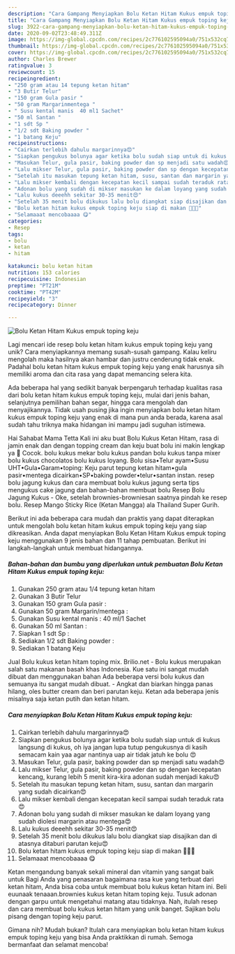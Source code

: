 ```yaml
---
description: "Cara Gampang Menyiapkan Bolu Ketan Hitam Kukus empuk toping keju Anti Gagal"
title: "Cara Gampang Menyiapkan Bolu Ketan Hitam Kukus empuk toping keju Anti Gagal"
slug: 3922-cara-gampang-menyiapkan-bolu-ketan-hitam-kukus-empuk-toping-keju-anti-gagal
date: 2020-09-02T23:48:49.311Z
image: https://img-global.cpcdn.com/recipes/2c776102595094a0/751x532cq70/bolu-ketan-hitam-kukus-empuk-toping-keju-foto-resep-utama.jpg
thumbnail: https://img-global.cpcdn.com/recipes/2c776102595094a0/751x532cq70/bolu-ketan-hitam-kukus-empuk-toping-keju-foto-resep-utama.jpg
cover: https://img-global.cpcdn.com/recipes/2c776102595094a0/751x532cq70/bolu-ketan-hitam-kukus-empuk-toping-keju-foto-resep-utama.jpg
author: Charles Brewer
ratingvalue: 3
reviewcount: 15
recipeingredient:
- "250 gram atau 14 tepung ketan hitam"
- "3 Butir Telur"
- "150 gram Gula pasir "
- "50 gram Margarinmentega "
- " Susu kental manis  40 ml1 Sachet"
- "50 ml Santan "
- "1 sdt Sp "
- "1/2 sdt Baking powder "
- "1 batang Keju"
recipeinstructions:
- "Cairkan terlebih dahulu margarinnya😍"
- "Siapkan pengukus bolunya agar ketika bolu sudah siap untuk di kukus langsung di kukus, oh iya jangan lupa tutup pengukusnya di kasih semacam kain yaa agar nantinya uap air tidak jatuh ke bolu 😍"
- "Masukan Telur, gula pasir, baking powder dan sp menjadi satu wadah😍"
- "Lalu mikser Telur, gula pasir, baking powder dan sp dengan kecepatan kencang, kurang lebih 5 menit kira-kira adonan sudah menjadi kaku😍"
- "Setelah itu masukan tepung ketan hitam, susu, santan dan margarin yang sudah dicairkan😍"
- "Lalu mikser kembali dengan kecepatan kecil sampai sudah teraduk rata😍"
- "Adonan bolu yang sudah di mikser masukan ke dalam loyang yang sudah diolesi margarin atau mentega😍"
- "Lalu kukus deeehh sekitar 30-35 menit😍"
- "Setelah 35 menit bolu dikukus lalu bolu diangkat siap disajikan dan di atasnya ditaburi parutan keju😍"
- "Bolu ketan hitam kukus empuk toping keju siap di makan 🤤🤤🤤"
- "Selamaaat mencobaaaa 😋"
categories:
- Resep
tags:
- bolu
- ketan
- hitam

katakunci: bolu ketan hitam 
nutrition: 153 calories
recipecuisine: Indonesian
preptime: "PT21M"
cooktime: "PT42M"
recipeyield: "3"
recipecategory: Dinner

---
```



![Bolu Ketan Hitam Kukus empuk toping keju](https://img-global.cpcdn.com/recipes/2c776102595094a0/751x532cq70/bolu-ketan-hitam-kukus-empuk-toping-keju-foto-resep-utama.jpg)

Lagi mencari ide resep bolu ketan hitam kukus empuk toping keju yang unik? Cara menyiapkannya memang susah-susah gampang. Kalau keliru mengolah maka hasilnya akan hambar dan justru cenderung tidak enak. Padahal bolu ketan hitam kukus empuk toping keju yang enak harusnya sih memiliki aroma dan cita rasa yang dapat memancing selera kita.

Ada beberapa hal yang sedikit banyak berpengaruh terhadap kualitas rasa dari bolu ketan hitam kukus empuk toping keju, mulai dari jenis bahan, selanjutnya pemilihan bahan segar, hingga cara mengolah dan menyajikannya. Tidak usah pusing jika ingin menyiapkan bolu ketan hitam kukus empuk toping keju yang enak di mana pun anda berada, karena asal sudah tahu triknya maka hidangan ini mampu jadi suguhan istimewa.

Hai Sahabat Mama Tetta Kali ini aku buat Bolu Kukus Ketan Hitam, rasa di jamin enak dan dengan topping cream dan keju buat bolu ini makin lengkap ya 🥰 Cocok. bolu kukus mekar bolu kukus pandan bolu kukus tanpa mixer bolu kukus chocolatos bolu kukus loyang. Bolu sisa•Telur ayam•Susu UHT•Gula•Garam•toping: Keju parut tepung ketan hitam•gula pasir•mentega dicairkan•SP•baking powder•telur•santan instan. resep bolu jagung kukus dan cara membuat bolu kukus jagung serta tips mengukus cake jagung dan bahan-bahan membuat bolu Resep Bolu Jagung Kukus - Oke, setelah brownies-browniesan saatnya pindah ke resep bolu. Resep Mango Sticky Rice (Ketan Mangga) ala Thailand Super Gurih.


Berikut ini ada beberapa cara mudah dan praktis yang dapat diterapkan untuk mengolah bolu ketan hitam kukus empuk toping keju yang siap dikreasikan. Anda dapat menyiapkan Bolu Ketan Hitam Kukus empuk toping keju menggunakan 9 jenis bahan dan 11 tahap pembuatan. Berikut ini langkah-langkah untuk membuat hidangannya.

<!--inarticleads1-->

##### Bahan-bahan dan bumbu yang diperlukan untuk pembuatan Bolu Ketan Hitam Kukus empuk toping keju:

1. Gunakan 250 gram atau 1/4 tepung ketan hitam
1. Gunakan 3 Butir Telur
1. Gunakan 150 gram Gula pasir :
1. Gunakan 50 gram Margarin/mentega :
1. Gunakan  Susu kental manis : 40 ml/1 Sachet
1. Gunakan 50 ml Santan :
1. Siapkan 1 sdt Sp :
1. Sediakan 1/2 sdt Baking powder :
1. Sediakan 1 batang Keju


Jual Bolu kukus ketan hitam toping mix. Brilio.net - Bolu kukus merupakan salah satu makanan basah khas Indonesia. Kue satu ini sangat mudah dibuat dan menggunakan bahan Ada beberapa versi bolu kukus dan semuanya itu sangat mudah dibuat. - Angkat dan biarkan hingga panas hilang, oles butter cream dan beri parutan keju. Ketan ada beberapa jenis misalnya saja ketan putih dan ketan hitam. 

<!--inarticleads2-->

##### Cara menyiapkan Bolu Ketan Hitam Kukus empuk toping keju:

1. Cairkan terlebih dahulu margarinnya😍
1. Siapkan pengukus bolunya agar ketika bolu sudah siap untuk di kukus langsung di kukus, oh iya jangan lupa tutup pengukusnya di kasih semacam kain yaa agar nantinya uap air tidak jatuh ke bolu 😍
1. Masukan Telur, gula pasir, baking powder dan sp menjadi satu wadah😍
1. Lalu mikser Telur, gula pasir, baking powder dan sp dengan kecepatan kencang, kurang lebih 5 menit kira-kira adonan sudah menjadi kaku😍
1. Setelah itu masukan tepung ketan hitam, susu, santan dan margarin yang sudah dicairkan😍
1. Lalu mikser kembali dengan kecepatan kecil sampai sudah teraduk rata😍
1. Adonan bolu yang sudah di mikser masukan ke dalam loyang yang sudah diolesi margarin atau mentega😍
1. Lalu kukus deeehh sekitar 30-35 menit😍
1. Setelah 35 menit bolu dikukus lalu bolu diangkat siap disajikan dan di atasnya ditaburi parutan keju😍
1. Bolu ketan hitam kukus empuk toping keju siap di makan 🤤🤤🤤
1. Selamaaat mencobaaaa 😋


Ketan mengandung banyak sekali mineral dan vitamin yang sangat baik untuk Bagi Anda yang penasaran bagaimana rasa kue yang terbuat dari ketan hitam, Anda bisa coba untuk membuat bolu kukus ketan hitam ini. Beli euunaak tenaaan.brownies kukus ketan hitam toping keju. Tusuk adonan dengan garpu untuk mengetahui matang atau tidaknya. Nah, itulah resep dan cara membuat bolu kukus ketan hitam yang unik banget. Sajikan bolu pisang dengan toping keju parut. 

Gimana nih? Mudah bukan? Itulah cara menyiapkan bolu ketan hitam kukus empuk toping keju yang bisa Anda praktikkan di rumah. Semoga bermanfaat dan selamat mencoba!

